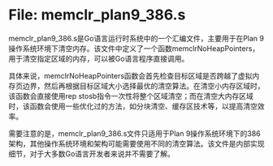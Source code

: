 # File: memclr_plan9_386.s

memclr_plan9_386.s是Go语言运行时系统中的一个汇编文件，主要用于在Plan 9操作系统环境下清空内存。该文件中定义了一个函数memclrNoHeapPointers，用于清空指定区域的内存，可以被Go语言程序直接调用。

具体来说，memclrNoHeapPointers函数会首先检查目标区域是否跨越了虚拟内存页边界，然后再根据目标区域大小选择最优的清空算法。在清空小内存区域时，该函数会直接使用rep stosb指令一次性将整个区域清空；而在清空大内存区域时，该函数会使用一些优化过的方法，如分块清空、缓存区技术等，以提高清空效率。

需要注意的是，memclr_plan9_386.s文件只适用于Plan 9操作系统环境下的386架构，其他操作系统环境和架构可能需要使用不同的清空算法。该文件是内部实现细节，对于大多数Go语言开发者来说并不需要了解。

